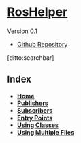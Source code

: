 # [RosHelper]()
Version 0.1

- [Github Repository](http://github.com/wallarelvo/roshelper)

[ditto:searchbar]

## Index
- [**Home**]()
- [**Publishers**](#docs/publishers)
- [**Subscribers**](#docs/subscribers)
- [**Entry Points**](#docs/entry_points)
- [**Using Classes**](#docs/using_classes)
- [**Using Multiple Files**](#docs/using_multiple_files)
